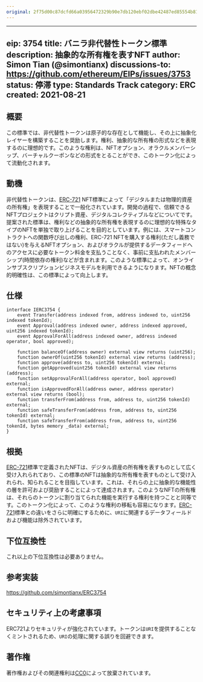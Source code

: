 ```yaml
---
original: 2f75d00c87dcfd66a03956472329b90e7db120ebf02dbe42487ed85554b815de
---
```


---
eip: 3754
title: バニラ非代替性トークン標準
description: 抽象的な所有権を表すNFT
author: Simon Tian (@simontianx)
discussions-to: https://github.com/ethereum/EIPs/issues/3753
status: 停滞
type: Standards Track
category: ERC
created: 2021-08-21
---

## 概要
この標準では、非代替性トークンは原子的な存在として機能し、その上に抽象化レイヤーを構築することを奨励します。権利、抽象的な所有権の形式などを表現するのに理想的です。このような権利は、NFTオプション、オラクルメンバーシップ、バーチャルクーポンなどの形式をとることができ、このトークン化によって流動化されます。

## 動機
非代替性トークンは、[ERC-721](./eip-721.md) NFT標準によって「デジタルまたは物理的資産の所有権」を表現することで一般化されています。開発の過程で、信頼できるNFTプロジェクトはクリプト資産、デジタルコレクティブルなどについてです。提案された標準は、権利などの抽象的な所有権を表現するのに理想的な特殊なタイプのNFTを単独で取り上げることを目的としています。例には、スマートコントラクトへの関数呼び出しの権利、ERC-721 NFTを購入する権利(ただし義務ではない)を与えるNFTオプション、およびオラクルが提供するデータフィードへのアクセスに必要なトークン料金を支払うことなく、事前に支払われたメンバーシップ(時間依存の権利)などが含まれます。このような標準によって、オンラインサブスクリプションビジネスモデルを利用できるようになります。NFTの概念的明確性は、この標準によって向上します。

## 仕様
```
interface IERC3754 {
    event Transfer(address indexed from, address indexed to, uint256 indexed tokenId);
    event Approval(address indexed owner, address indexed approved, uint256 indexed tokenId);
    event ApprovalForAll(address indexed owner, address indexed operator, bool approved);

    function balanceOf(address owner) external view returns (uint256);
    function ownerOf(uint256 tokenId) external view returns (address);
    function approve(address to, uint256 tokenId) external;
    function getApproved(uint256 tokenId) external view returns (address);
    function setApprovalForAll(address operator, bool approved) external;
    function isApprovedForAll(address owner, address operator) external view returns (bool);
    function transferFrom(address from, address to, uint256 tokenId) external;
    function safeTransferFrom(address from, address to, uint256 tokenId) external;
    function safeTransferFrom(address from, address to, uint256 tokenId, bytes memory _data) external;
}
```

## 根拠
[ERC-721](./eip-721.md)標準で定義されたNFTは、デジタル資産の所有権を表すものとして広く受け入れられており、この標準のNFTは抽象的な所有権を表すものとして受け入れられ、知られることを目指しています。これは、それらの上に抽象的な機能性の層を許可および奨励することによって達成されます。このようなNFTの所有権は、それらのトークンに割り当てられた機能を実行する権利を持つことと同等です。このトークン化によって、このような権利の移転も容易になります。[ERC-721](./eip-721.md)標準との違いをさらに明確にするために、`URI`に関連するデータフィールドおよび機能は除外されています。

## 下位互換性
これ以上の下位互換性は必要ありません。

## 参考実装
https://github.com/simontianx/ERC3754

## セキュリティ上の考慮事項
ERC721よりセキュリティが強化されています。トークンは`URI`を提供することなくミントされるため、`URI`の処理に関する誤りを回避できます。

## 著作権
著作権およびその関連権利は[CC0](../LICENSE.md)によって放棄されています。